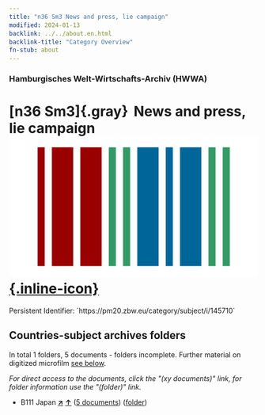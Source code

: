 ```yaml
---
title: "n36 Sm3 News and press, lie campaign"
modified: 2024-01-13
backlink: ../../about.en.html
backlink-title: "Category Overview"
fn-stub: about
---
```


### Hamburgisches Welt-Wirtschafts-Archiv (HWWA)

# [n36 Sm3]{.gray}&#8201; News and press, lie campaign &#160; [![Wikidata](/images/Wikidata-logo.svg "Wikidata"){.inline-icon}](http://www.wikidata.org/entity/Q104711282)

<div class="hint">Persistent Identifier: `https://pm20.zbw.eu/category/subject/i/145710`</div>







## Countries-subject archives folders







In total 1 folders, 5 documents - folders incomplete. Further material on digitized microfilm [see below](#filmsections).

_For direct access to the documents, click the "(xy documents)" link, for folder information use the "(folder)" link._


- B111 Japan [**&nearr;**](../../../geo/i/141272/about.en.html "Japan (all folders)") [**&uarr;**](../../../geo/about.en.html#B111 "Country category system") (<a href="https://pm20.zbw.eu/iiifview/folder/sh/141272,145710" title="about: Japan : News and press, lie campaign" target="_blank">5 documents</a>) ([folder](../../../../folder/sh/1412xx/141272/1457xx/145710/about.en.html))



<a id="filmsections" />













